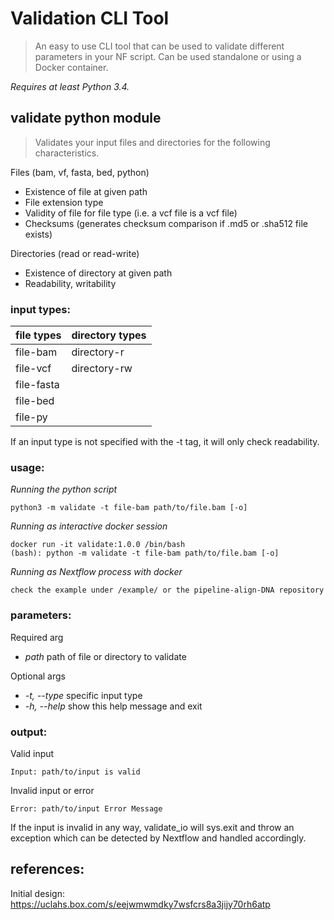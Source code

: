 # Validation CLI Tool 
> An easy to use CLI tool that can be used to validate different parameters in your NF script. Can be used standalone or using a Docker container.

_Requires at least Python 3.4._


## validate python module
> Validates your input files and directories for the following characteristics.

Files (bam, vf, fasta, bed, python)
- Existence of file at given path
- File extension type
- Validity of file for file type (i.e. a vcf file is a vcf file)
- Checksums (generates checksum comparison if .md5 or .sha512 file exists)

Directories (read or read-write)
- Existence of directory at given path
- Readability, writability

### input types:
|file types|directory types|
|----------|---------------|
|file-bam| directory-r |
|file-vcf| directory-rw |
|file-fasta|
|file-bed|
|file-py|

If an input type is not specified with the -t tag, it will only check readability.

### usage:

_Running the python script_
```
python3 -m validate -t file-bam path/to/file.bam [-o]
```
_Running as interactive docker session_

```
docker run -it validate:1.0.0 /bin/bash
(bash): python -m validate -t file-bam path/to/file.bam [-o]
```

_Running as Nextflow process with docker_
```
check the example under /example/ or the pipeline-align-DNA repository
```
### parameters:

Required arg
- _path_ path of file or directory to validate

Optional args
- _-t, --type_ specific input type
- _-h, --help_ show this help message and exit

### output:
Valid input
```
Input: path/to/input is valid
```
Invalid input or error
```
Error: path/to/input Error Message
```

If the input is invalid in any way, validate_io will sys.exit and throw an exception which can be detected by Nextflow and handled accordingly.

## references:
Initial design: https://uclahs.box.com/s/eejwmwmdky7wsfcrs8a3jijy70rh6atp
